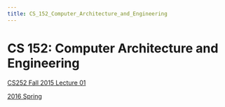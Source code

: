 ```yaml
---
title: CS_152_Computer_Architecture_and_Engineering
---
```


# CS 152: Computer Architecture and Engineering

[CS252 Fall 2015 Lecture 01](https://www.youtube.com/watch?v=zrnrj74ZV4w)

[2016 Spring](CS%20152%20Computer%20Architecture%20and%20Engineering/2016%20Spring.md)
